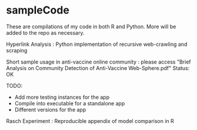 # sampleCode

These are compilations of my code in both R and Python. More will be added to the repo as necessary. 

Hyperlink Analysis : Python implementation of recursive web-crawling and scraping

Short sample usage in anti-vaccine online community : please access "Brief Analysis on Community Detection of Anti-Vaccine Web-Sphere.pdf"
Status: OK

TODO:
- Add more testing instances for the app
- Compile into executable for a standalone app
- Different versions for the app



Rasch Experiment   : Reproducible appendix of model comparison in R 

